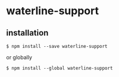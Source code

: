 # waterline-support


## installation

```
$ npm install --save waterline-support
```

or globally

```
$ npm install --global waterline-support
```